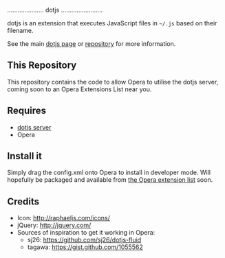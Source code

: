 ..................... dotjs ........................

dotjs is an extension that executes JavaScript files
in `~/.js` based on their filename.

See the main [dotjs page](http://defunkt.io/dotjs/)
or [repository](https://github.com/defunkt/dotjs)
for more information.

## This Repository

This repository contains the code to allow Opera to
utilise the dotjs server, coming soon to an Opera
Extensions List near you.

## Requires

- [dotjs server](https://github.com/defunkt/dotjs)
- Opera

## Install it

Simply drag the config.xml onto Opera to install in
developer mode.  Will hopefully be packaged and
available from [the Opera extension
list](https://addons.opera.com) soon.

## Credits

- Icon: <http://raphaeljs.com/icons/>
- jQuery: <http://jquery.com/>
- Sources of inspiration to get it working in Opera:
  - sj26: <https://github.com/sj26/dotjs-fluid>
  - tagawa: <https://gist.github.com/1055562>
